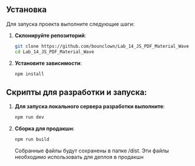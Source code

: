 ## Установка

Для запуска проекта выполните следующие шаги:

1. **Склонируйте репозиторий**:

    ```bash
    git clone https://github.com/bounclown/Lab_14_JS_PDF_Material_Wave
    cd Lab_14_JS_PDF_Material_Wave
    ```

2. **Установите зависимости**:

    ```bash
    npm install
    ```

## Скрипты для разработки и запуска:

1. **Для запуска локального сервера разработки выполните**:

    ```bash
    npm run dev
    ```

2.  **Сборка для продакшн**:

    ```bash
    npm run build
    ```

    Собранные файлы будут сохранены в папке /dist. Эти файлы необходимо использовать для деплоя в продакшн
